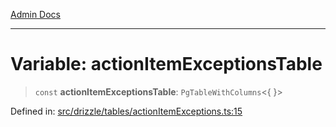 [Admin Docs](/)

***

# Variable: actionItemExceptionsTable

> `const` **actionItemExceptionsTable**: `PgTableWithColumns`\<\{ \}\>

Defined in: [src/drizzle/tables/actionItemExceptions.ts:15](https://github.com/Sourya07/talawa-api/blob/4e4298c85a0d2c28affa824f2aab7ec32b5f3ac5/src/drizzle/tables/actionItemExceptions.ts#L15)

